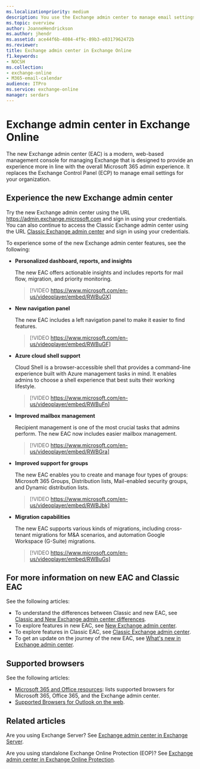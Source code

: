 ```yaml
---
ms.localizationpriority: medium
description: You use the Exchange admin center to manage email settings for your organization.
ms.topic: overview
author: JoanneHendrickson
ms.author: jhendr
ms.assetid: ace44f6b-4084-4f9c-89b3-e0317962472b
ms.reviewer: 
title: Exchange admin center in Exchange Online
f1.keywords:
- NOCSH
ms.collection: 
- exchange-online
- M365-email-calendar
audience: ITPro
ms.service: exchange-online
manager: serdars
---
```

# Exchange admin center in Exchange Online

The new Exchange admin center (EAC) is a modern, web-based management console for managing Exchange that is designed to provide an experience more in line with the overall Microsoft 365 admin experience. It replaces the Exchange Control Panel (ECP) to manage email settings for your organization.

## Experience the new Exchange admin center

Try the new Exchange admin center using the URL <https://admin.exchange.microsoft.com> and sign in using your credentials. You can also continue to access the Classic Exchange admin center using the URL [Classic Exchange admin center](https://outlook.office365.com/ecp) and sign in using your credentials.

To experience some of the new Exchange admin center features, see the following:

- **Personalized dashboard, reports, and insights**

  The new EAC offers actionable insights and includes reports for mail flow, migration, and priority monitoring. 
  
  > [!VIDEO https://www.microsoft.com/en-us/videoplayer/embed/RWBuGX]  

- **New navigation panel**

  The new EAC includes a left navigation panel to make it easier to find features.
  
  > [!VIDEO https://www.microsoft.com/en-us/videoplayer/embed/RWBuGF]  

- **Azure cloud shell support**

  Cloud Shell is a browser-accessible shell that provides a command-line experience built with Azure management tasks in mind. It enables admins to choose a shell experience that best suits their working lifestyle.
  
  > [!VIDEO https://www.microsoft.com/en-us/videoplayer/embed/RWBuFn]  

- **Improved mailbox management**

  Recipient management is one of the most crucial tasks that admins perform. The new EAC now includes easier mailbox management.
  
  > [!VIDEO https://www.microsoft.com/en-us/videoplayer/embed/RWBGra] 

- **Improved support for groups**

  The new EAC enables you to create and manage four types of groups: Microsoft 365 Groups, Distribution lists, Mail-enabled security groups, and Dynamic distribution lists.
  
  > [!VIDEO https://www.microsoft.com/en-us/videoplayer/embed/RWBJbk]  

- **Migration capabilities**

  The new EAC supports various kinds of migrations, including cross-tenant migrations for M&A scenarios, and automation Google Workspace (G-Suite) migrations. 
  
  > [!VIDEO https://www.microsoft.com/en-us/videoplayer/embed/RWBuGs]  

## For more information on new EAC and Classic EAC

See the following articles:

- To understand the differences between Classic and new EAC, see [Classic and New Exchange admin center differences](/exchange/changes-in-exchange-admin-center).
- To explore features in new EAC, see [New Exchange admin center](features-in-new-eac.md).
- To explore features in Classic EAC, see [Classic Exchange admin center](features-in-classic-eac.md).
- To get an update on the journey of the new EAC, see [What's new in Exchange admin center](/exchange/whats-new).

## Supported browsers

See the following articles:

- [Microsoft 365 and Office resources](https://www.microsoft.com/microsoft-365/microsoft-365-and-office-resources): lists supported browsers for Microsoft 365, Office 365, and the Exchange admin center.
- [Supported Browsers for Outlook on the web](https://support.microsoft.com/office/c89774d6-0722-4c93-a547-ef45e693e006).

## Related articles

Are you using Exchange Server? See [Exchange admin center in Exchange Server](/exchange/architecture/client-access/exchange-admin-center).

Are you using standalone Exchange Online Protection (EOP)? See [Exchange admin center in Exchange Online Protection](/exchange/standalone-eop/exchange-admin-center-eop).
